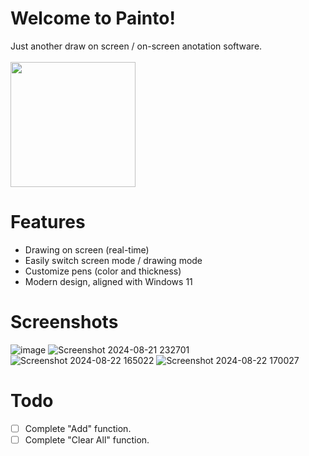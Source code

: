 # Welcome to Painto! 
Just another draw on screen / on-screen anotation software. <br><br>
<a href="https://apps.microsoft.com/detail/9p7g2qf10wrb?mode=direct">
	<img src="https://get.microsoft.com/images/en-us%20dark.svg" width="200"/>
</a>

# Features 
- Drawing on screen (real-time)
- Easily switch screen mode / drawing mode 
- Customize pens (color and thickness)
- Modern design, aligned with Windows 11

# Screenshots
![image](https://github.com/user-attachments/assets/a494a67d-f13d-4ada-89af-96b72dd3f5eb)
![Screenshot 2024-08-21 232701](https://github.com/user-attachments/assets/5bab72d8-c33e-4c81-bf4f-fa5ae735fe32)
![Screenshot 2024-08-22 165022](https://github.com/user-attachments/assets/ecf925dc-84b4-487a-bb0f-cee9280a94ae)
![Screenshot 2024-08-22 170027](https://github.com/user-attachments/assets/e78c68bd-0784-4df2-8cd1-bba457ad6381)

# Todo 
- [ ] Complete "Add" function. 
- [ ] Complete "Clear All" function. 
